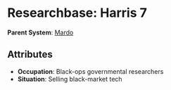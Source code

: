 # Researchbase: Harris 7

**Parent System**: [Mardo](../systems/Mardo.md)

## Attributes
- **Occupation**: Black-ops governmental researchers
- **Situation**: Selling black-market tech

